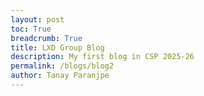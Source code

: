 ```yaml
---
layout: post
toc: True
breadcrumb: True
title: LXD Group Blog
description: My first blog in CSP 2025-26
permalink: /blogs/blog2
author: Tanay Paranjpe 
---
```


<!DOCTYPE html>
<html lang="en">
<head>
    <meta charset="UTF-8">
    <meta name="viewport" content="width=device-width, initial-scale=1.0">
    <title>Jekyll Theme Switching Made Simple</title>
    <style>
        * {
            margin: 0;
            padding: 0;
            box-sizing: border-box;
        }
        
        body {
            font-family: -apple-system, BlinkMacSystemFont, sans-serif;
            line-height: 1.6;
            color: #2c3e50;
            background: linear-gradient(135deg, #667eea 0%, #764ba2 100%);
            min-height: 100vh;
        }
        
        .container {
            max-width: 900px;
            margin: 0 auto;
            padding: 20px;
        }
        
        .hero {
            text-align: center;
            padding: 40px 0;
            background: rgba(255, 255, 255, 0.1);
            backdrop-filter: blur(10px);
            border-radius: 15px;
            margin-bottom: 30px;
            color: white;
        }
        
        .hero h1 {
            font-size: 2.5rem;
            font-weight: 700;
            margin-bottom: 15px;
        }
        
        .hero p {
            font-size: 1.2rem;
            opacity: 0.9;
        }
        
        .card {
            background: white;
            border-radius: 12px;
            padding: 30px;
            margin-bottom: 25px;
            box-shadow: 0 10px 30px rgba(0,0,0,0.1);
        }
        
        .section-title {
            font-size: 1.8rem;
            color: #2c3e50;
            margin-bottom: 20px;
            display: flex;
            align-items: center;
            gap: 10px;
            border-bottom: 2px solid #667eea;
            padding-bottom: 10px;
        }
        
        .code-block {
            background: #1a1a1a;
            color: #e6e6e6;
            padding: 20px;
            border-radius: 8px;
            margin: 15px 0;
            font-family: 'Monaco', monospace;
            font-size: 0.9rem;
            position: relative;
            border-left: 4px solid #667eea;
        }
        
        .copy-btn {
            position: absolute;
            top: 10px;
            right: 10px;
            background: #667eea;
            color: white;
            border: none;
            padding: 5px 10px;
            border-radius: 4px;
            cursor: pointer;
            font-size: 0.8rem;
            opacity: 0;
            transition: opacity 0.3s;
        }
        
        .code-block:hover .copy-btn {
            opacity: 1;
        }
        
        .interactive-demo {
            background: #f8f9fa;
            border: 2px dashed #667eea;
            border-radius: 10px;
            padding: 25px;
            margin: 20px 0;
            text-align: center;
        }
        
        .file-tree {
            background: #f8f9fa;
            border-radius: 8px;
            padding: 20px;
            font-family: 'Monaco', monospace;
            font-size: 0.9rem;
            text-align: left;
            margin: 15px 0;
        }
        
        .theme-buttons {
            display: grid;
            grid-template-columns: 1fr 1fr;
            gap: 15px;
            margin: 20px 0;
        }
        
        .theme-btn {
            padding: 15px;
            border: 2px solid #e9ecef;
            border-radius: 8px;
            background: white;
            cursor: pointer;
            transition: all 0.3s ease;
            text-align: center;
        }
        
        .theme-btn:hover {
            border-color: #667eea;
            transform: translateY(-2px);
        }
        
        .theme-btn.active {
            background: #667eea;
            color: white;
            border-color: #667eea;
        }
        
        .terminal {
            background: #1a1a1a;
            color: #00ff00;
            padding: 15px;
            border-radius: 8px;
            font-family: 'Monaco', monospace;
            margin: 15px 0;
            min-height: 60px;
        }
        
        .warning {
            background: #fff3cd;
            border: 1px solid #ffeaa7;
            border-radius: 8px;
            padding: 15px;
            margin: 15px 0;
            border-left: 4px solid #fdcb6e;
        }
        
        .success {
            background: #d4edda;
            border: 1px solid #c3e6cb;
            border-radius: 8px;
            padding: 15px;
            margin: 15px 0;
            border-left: 4px solid #00b894;
        }
        
        .quiz-container {
            background: #667eea;
            color: white;
            border-radius: 10px;
            padding: 25px;
            margin: 25px 0;
        }
        
        .quiz-option {
            background: rgba(255, 255, 255, 0.1);
            border: 1px solid rgba(255, 255, 255, 0.3);
            color: white;
            padding: 12px;
            border-radius: 6px;
            cursor: pointer;
            margin: 8px 0;
            transition: all 0.3s;
        }
        
        .quiz-option:hover {
            background: rgba(255, 255, 255, 0.2);
        }
        
        .quiz-option.correct {
            background: #00b894;
        }
        
        .quiz-option.incorrect {
            background: #e74c3c;
        }
        
        .step {
            background: #f8f9fa;
            border-radius: 8px;
            padding: 20px;
            margin: 15px 0;
            border-left: 4px solid #667eea;
        }
        
        .step-number {
            background: #667eea;
            color: white;
            width: 25px;
            height: 25px;
            border-radius: 50%;
            display: inline-flex;
            align-items: center;
            justify-content: center;
            font-weight: bold;
            margin-right: 10px;
            font-size: 0.9rem;
        }
        
        @media (max-width: 768px) {
            .hero h1 {
                font-size: 2rem;
            }
            .theme-buttons {
                grid-template-columns: 1fr;
            }
            .card {
                padding: 20px;
            }
        }
    </style>
</head>
<body>
    <div class="container">
        <div class="hero">
            <h1>🎨 Jekyll Theme Switching</h1>
            <p>Learn to switch themes with one command in 15 minutes</p>
        </div>

        <div class="card">
            <h2 class="section-title">
                <span>🧠</span>
                1. How It Works (3 min)
            </h2>
            
            <p>Jekyll looks for layouts in this order: <strong>Local → Gem → Remote</strong></p>
            
            <div class="interactive-demo">
                <h3>📁 Directory Structure</h3>
                <div class="file-tree" id="file-tree">
                    <div>📂 your-project/</div>
                    <div style="margin-left: 20px;">📂 _themes/</div>
                    <div style="margin-left: 40px;">📂 minima/ (stored configs)</div>
                    <div style="margin-left: 40px;">📂 text/ (stored configs)</div>
                    <div style="margin-left: 20px;">📂 _layouts/ (active theme)</div>
                    <div style="margin-left: 20px;">📄 _config.yml (active)</div>
                    <div style="margin-left: 20px;">📄 Gemfile (active)</div>
                    <div style="margin-left: 20px;">📄 Makefile (magic happens here)</div>
                </div>
                <p><strong>The trick:</strong> Makefile copies stored configs to active location</p>
            </div>
        </div>

        <div class="card">
            <h2 class="section-title">
                <span>🔧</span>
                2. Set It Up (8 min)
            </h2>

            <div class="step">
                <span class="step-number">1</span>
                <strong>Create the structure</strong>
                
                <div class="code-block">
                    <button class="copy-btn" onclick="copyCode(this)">Copy</button>
                    <pre># Create theme directories
mkdir -p _themes/{minima,text}/_layouts</pre>
                </div>
            </div>

            <div class="step">
                <span class="step-number">2</span>
                <strong>Add theme configs</strong>
                
                <div class="code-block">
                    <button class="copy-btn" onclick="copyCode(this)">Copy</button>
                    <pre># _themes/minima/_config.yml
theme: minima
title: "My Site"
minima:
  skin: dark

# _themes/text/_config.yml  
remote_theme: kitian616/jekyll-TeXt-theme
title: "My Site"
text_theme:
  variant: ocean</pre>
                </div>
            </div>

            <div class="step">
                <span class="step-number">3</span>
                <strong>Create the magic Makefile</strong>
                
                <div class="code-block">
                    <button class="copy-btn" onclick="copyCode(this)">Copy</button>
                    <pre># Makefile
use-minima:
	@echo "🎨 Switching to Minima..."
	@cp _themes/minima/_config.yml _config.yml
	@cp _themes/minima/Gemfile Gemfile
	@echo "✅ Done! Run: bundle install"

use-text:
	@echo "🎨 Switching to TeXt..."
	@cp _themes/text/_config.yml _config.yml  
	@cp _themes/text/Gemfile Gemfile
	@echo "✅ Done! Run: bundle install"</pre>
                </div>
            </div>

            <div class="interactive-demo">
                <h3>🎮 Try It Out</h3>
                <p>Click to see the terminal output:</p>
                <div class="theme-buttons">
                    <div class="theme-btn active" onclick="switchTheme('minima', this)">
                        🎨 Minima<br><small>Clean & Simple</small>
                    </div>
                    <div class="theme-btn" onclick="switchTheme('text', this)">
                        📝 TeXt<br><small>Feature Rich</small>
                    </div>
                </div>
                <div class="terminal" id="terminal">$ make use-minima<br>🎨 Switching to Minima...<br>✅ Done! Run: bundle install</div>
            </div>
        </div>

        <div class="card">
            <h2 class="section-title">
                <span>🚨</span>
                3. Fix Common Issues (4 min)
            </h2>

            <div class="warning">
                <strong>Problem #1:</strong> Bundle install fails after switching
                <div class="code-block">
                    <button class="copy-btn" onclick="copyCode(this)">Copy</button>
                    <pre># Fix dependency conflicts
rm Gemfile.lock
bundle install</pre>
                </div>
            </div>

            <div class="warning">
                <strong>Problem #2:</strong> Custom CSS disappears
                <div class="code-block">
                    <button class="copy-btn" onclick="copyCode(this)">Copy</button>
                    <pre># Add to your _layouts/default.html
&lt;link rel="stylesheet" href="{{ '/assets/css/custom.css' | relative_url }}"&gt;</pre>
                </div>
            </div>

            <div class="warning">
                <strong>Problem #3:</strong> Layouts not found
                <div class="code-block">
                    <button class="copy-btn" onclick="copyCode(this)">Copy</button>
                    <pre># Debug what Jekyll sees
bundle exec jekyll build --verbose</pre>
                </div>
            </div>

            <div class="quiz-container">
                <h3>🧠 Quick Check</h3>
                <p>What's the first place Jekyll looks for layouts?</p>
                <div class="quiz-option" onclick="checkAnswer(this, false)">Remote theme files</div>
                <div class="quiz-option" onclick="checkAnswer(this, true)">Local _layouts/ directory</div>
                <div class="quiz-option" onclick="checkAnswer(this, false)">Gem theme files</div>
                <div id="quiz-feedback" style="margin-top: 15px; display: none;"></div>
            </div>
        </div>

        <div class="card">
            <div class="success">
                <h3>🎉 You're Done!</h3>
                <p><strong>What you learned:</strong></p>
                <ul>
                    <li>Jekyll's layout resolution order</li>
                    <li>How to set up theme switching with Makefile</li>
                    <li>Top 3 troubleshooting fixes</li>
                </ul>
                <p><strong>Next steps:</strong> Try switching between themes and customizing layouts in your <code>_layouts/</code> directory!</p>
            </div>
        </div>
    </div>

    <script>
        // Theme switching demo
        function switchTheme(themeName, element) {
            document.querySelectorAll('.theme-btn').forEach(btn => btn.classList.remove('active'));
            element.classList.add('active');
            
            const commands = {
                'minima': '$ make use-minima<br>🎨 Switching to Minima...<br>✅ Done! Run: bundle install',
                'text': '$ make use-text<br>🎨 Switching to TeXt...<br>✅ Done! Run: bundle install'
            };
            
            const terminal = document.getElementById('terminal');
            terminal.innerHTML = '';
            
            // Typing effect
            let i = 0;
            const text = commands[themeName];
            const timer = setInterval(() => {
                if (i < text.length) {
                    terminal.innerHTML = text.substring(0, i + 1);
                    i++;
                } else {
                    clearInterval(timer);
                }
            }, 20);
        }

        // Copy code functionality
        function copyCode(button) {
            const codeBlock = button.parentElement;
            const code = codeBlock.querySelector('pre').textContent;
            navigator.clipboard.writeText(code).then(() => {
                button.textContent = 'Copied!';
                setTimeout(() => button.textContent = 'Copy', 2000);
            });
        }

        // Quiz functionality
        function checkAnswer(element, isCorrect) {
            const options = document.querySelectorAll('.quiz-option');
            options.forEach(opt => {
                opt.classList.remove('correct', 'incorrect');
                opt.onclick = null;
            });
            
            if (isCorrect) {
                element.classList.add('correct');
                document.getElementById('quiz-feedback').innerHTML = '<div style="color: #00b894;">✅ Correct! Local files always take priority.</div>';
            } else {
                element.classList.add('incorrect');
                options[1].classList.add('correct'); // Show correct answer
                document.getElementById('quiz-feedback').innerHTML = '<div style="color: #e74c3c;">❌ Not quite. Jekyll checks local _layouts/ first for security and customization.</div>';
            }
            
            document.getElementById('quiz-feedback').style.display = 'block';
        }

        // File tree animation
        document.addEventListener('DOMContentLoaded', function() {
            const treeItems = document.querySelectorAll('#file-tree div');
            treeItems.forEach((item, index) => {
                item.style.opacity = '0';
                item.style.transform = 'translateX(-10px)';
                
                setTimeout(() => {
                    item.style.transition = 'opacity 0.4s ease, transform 0.4s ease';
                    item.style.opacity = '1';
                    item.style.transform = 'translateX(0)';
                }, index * 150);
            });
        });
    </script>
</body>
</html>